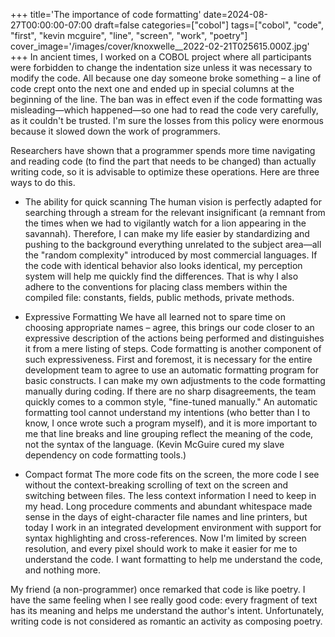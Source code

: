 +++
title='The importance of code formatting'
date=2024-08-27T00:00:00-07:00
draft=false
categories=["cobol"]
tags=["cobol", "code", "first", "kevin mcguire", "line", "screen", "work", "poetry"]
cover_image='/images/cover/knoxwelle__2022-02-21T025615.000Z.jpg'
+++
In ancient times, I worked on a COBOL project where all participants were forbidden to change the indentation size unless it was necessary to modify the code. All because one day someone broke something – a line of code crept onto the next one and ended up in special columns at the beginning of the line. The ban was in effect even if the code formatting was misleading—which happened—so one had to read the code very carefully, as it couldn't be trusted. I'm sure the losses from this policy were enormous because it slowed down the work of programmers.

Researchers have shown that a programmer spends more time navigating and reading code (to find the part that needs to be changed) than actually writing code, so it is advisable to optimize these operations. Here are three ways to do this.

- The ability for quick scanning The human vision is perfectly adapted for searching through a stream for the relevant insignificant (a remnant from the times when we had to vigilantly watch for a lion appearing in the savannah). Therefore, I can make my life easier by standardizing and pushing to the background everything unrelated to the subject area—all the "random complexity" introduced by most commercial languages. If the code with identical behavior also looks identical, my perception system will help me quickly find the differences. That is why I also adhere to the conventions for placing class members within the compiled file: constants, fields, public methods, private methods.

- Expressive Formatting We have all learned not to spare time on choosing appropriate names – agree, this brings our code closer to an expressive description of the actions being performed and distinguishes it from a mere listing of steps. Code formatting is another component of such expressiveness. First and foremost, it is necessary for the entire development team to agree to use an automatic formatting program for basic constructs. I can make my own adjustments to the code formatting manually during coding. If there are no sharp disagreements, the team quickly comes to a common style, "fine-tuned manually." An automatic formatting tool cannot understand my intentions (who better than I to know, I once wrote such a program myself), and it is more important to me that line breaks and line grouping reflect the meaning of the code, not the syntax of the language. (Kevin McGuire cured my slave dependency on code formatting tools.)

- Compact format The more code fits on the screen, the more code I see without the context-breaking scrolling of text on the screen and switching between files. The less context information I need to keep in my head. Long procedure comments and abundant whitespace made sense in the days of eight-character file names and line printers, but today I work in an integrated development environment with support for syntax highlighting and cross-references. Now I'm limited by screen resolution, and every pixel should work to make it easier for me to understand the code. I want formatting to help me understand the code, and nothing more.

My friend (a non-programmer) once remarked that code is like poetry. I have the same feeling when I see really good code: every fragment of text has its meaning and helps me understand the author's intent. Unfortunately, writing code is not considered as romantic an activity as composing poetry.